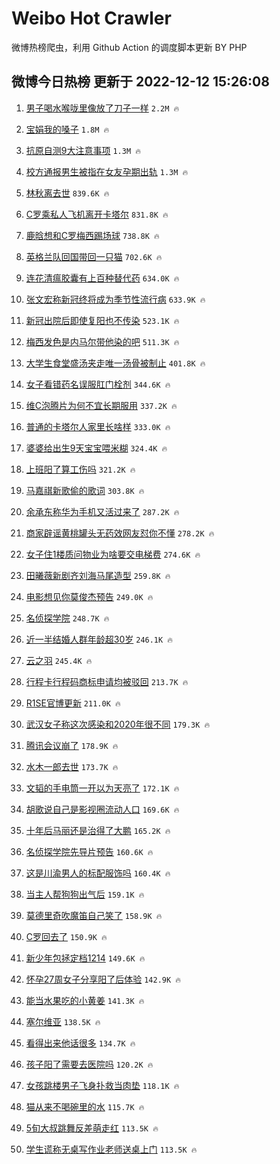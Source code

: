 # Weibo Hot Crawler 



微博热榜爬虫，利用 Github Action 的调度脚本更新 BY PHP 


## 微博今日热榜 更新于 2022-12-12 15:26:08 
1. [男子喝水喉咙里像放了刀子一样](https://s.weibo.com/weibo?q=%23%E7%94%B7%E5%AD%90%E5%96%9D%E6%B0%B4%E5%96%89%E5%92%99%E9%87%8C%E5%83%8F%E6%94%BE%E4%BA%86%E5%88%80%E5%AD%90%E4%B8%80%E6%A0%B7%23&t=31&band_rank=1&Refer=top) `2.2M 🔥` 

1. [宝娟我的嗓子](https://s.weibo.com/weibo?q=%E5%AE%9D%E5%A8%9F%E6%88%91%E7%9A%84%E5%97%93%E5%AD%90&t=31&band_rank=2&Refer=top) `1.8M 🔥` 

1. [抗原自测9大注意事项](https://s.weibo.com/weibo?q=%23%E6%8A%97%E5%8E%9F%E8%87%AA%E6%B5%8B9%E5%A4%A7%E6%B3%A8%E6%84%8F%E4%BA%8B%E9%A1%B9%23&t=31&band_rank=3&Refer=top) `1.3M 🔥` 

1. [校方通报男生被指在女友孕期出轨](https://s.weibo.com/weibo?q=%23%E6%A0%A1%E6%96%B9%E9%80%9A%E6%8A%A5%E7%94%B7%E7%94%9F%E8%A2%AB%E6%8C%87%E5%9C%A8%E5%A5%B3%E5%8F%8B%E5%AD%95%E6%9C%9F%E5%87%BA%E8%BD%A8%23&t=31&band_rank=4&Refer=top) `1.3M 🔥` 

1. [林秋离去世](https://s.weibo.com/weibo?q=%23%E6%9E%97%E7%A7%8B%E7%A6%BB%E5%8E%BB%E4%B8%96%23&t=31&band_rank=5&Refer=top) `839.6K 🔥` 

1. [C罗乘私人飞机离开卡塔尔](https://s.weibo.com/weibo?q=%23C%E7%BD%97%E4%B9%98%E7%A7%81%E4%BA%BA%E9%A3%9E%E6%9C%BA%E7%A6%BB%E5%BC%80%E5%8D%A1%E5%A1%94%E5%B0%94%23&t=31&band_rank=6&Refer=top) `831.8K 🔥` 

1. [鹿晗想和C罗梅西踢场球](https://s.weibo.com/weibo?q=%23%E9%B9%BF%E6%99%97%E6%83%B3%E5%92%8CC%E7%BD%97%E6%A2%85%E8%A5%BF%E8%B8%A2%E5%9C%BA%E7%90%83%23&t=31&band_rank=7&Refer=top) `738.8K 🔥` 

1. [英格兰队回国带回一只猫](https://s.weibo.com/weibo?q=%23%E8%8B%B1%E6%A0%BC%E5%85%B0%E9%98%9F%E5%9B%9E%E5%9B%BD%E5%B8%A6%E5%9B%9E%E4%B8%80%E5%8F%AA%E7%8C%AB%23&t=31&band_rank=8&Refer=top) `702.6K 🔥` 

1. [连花清瘟胶囊有上百种替代药](https://s.weibo.com/weibo?q=%23%E8%BF%9E%E8%8A%B1%E6%B8%85%E7%98%9F%E8%83%B6%E5%9B%8A%E6%9C%89%E4%B8%8A%E7%99%BE%E7%A7%8D%E6%9B%BF%E4%BB%A3%E8%8D%AF%23&t=31&band_rank=9&Refer=top) `634.0K 🔥` 

1. [张文宏称新冠终将成为季节性流行病](https://s.weibo.com/weibo?q=%23%E5%BC%A0%E6%96%87%E5%AE%8F%E7%A7%B0%E6%96%B0%E5%86%A0%E7%BB%88%E5%B0%86%E6%88%90%E4%B8%BA%E5%AD%A3%E8%8A%82%E6%80%A7%E6%B5%81%E8%A1%8C%E7%97%85%23&t=31&band_rank=10&Refer=top) `633.9K 🔥` 

1. [新冠出院后即使复阳也不传染](https://s.weibo.com/weibo?q=%23%E6%96%B0%E5%86%A0%E5%87%BA%E9%99%A2%E5%90%8E%E5%8D%B3%E4%BD%BF%E5%A4%8D%E9%98%B3%E4%B9%9F%E4%B8%8D%E4%BC%A0%E6%9F%93%23&t=31&band_rank=11&Refer=top) `523.1K 🔥` 

1. [梅西发色是内马尔带他染的吧](https://s.weibo.com/weibo?q=%23%E6%A2%85%E8%A5%BF%E5%8F%91%E8%89%B2%E6%98%AF%E5%86%85%E9%A9%AC%E5%B0%94%E5%B8%A6%E4%BB%96%E6%9F%93%E7%9A%84%E5%90%A7%23&t=31&band_rank=12&Refer=top) `511.3K 🔥` 

1. [大学生食堂盛汤夹走唯一汤骨被制止](https://s.weibo.com/weibo?q=%23%E5%A4%A7%E5%AD%A6%E7%94%9F%E9%A3%9F%E5%A0%82%E7%9B%9B%E6%B1%A4%E5%A4%B9%E8%B5%B0%E5%94%AF%E4%B8%80%E6%B1%A4%E9%AA%A8%E8%A2%AB%E5%88%B6%E6%AD%A2%23&t=31&band_rank=13&Refer=top) `401.8K 🔥` 

1. [女子看错药名误服肛门栓剂](https://s.weibo.com/weibo?q=%23%E5%A5%B3%E5%AD%90%E7%9C%8B%E9%94%99%E8%8D%AF%E5%90%8D%E8%AF%AF%E6%9C%8D%E8%82%9B%E9%97%A8%E6%A0%93%E5%89%82%23&t=31&band_rank=14&Refer=top) `344.6K 🔥` 

1. [维C泡腾片为何不宜长期服用](https://s.weibo.com/weibo?q=%23%E7%BB%B4C%E6%B3%A1%E8%85%BE%E7%89%87%E4%B8%BA%E4%BD%95%E4%B8%8D%E5%AE%9C%E9%95%BF%E6%9C%9F%E6%9C%8D%E7%94%A8%23&t=31&band_rank=15&Refer=top) `337.2K 🔥` 

1. [普通的卡塔尔人家里长啥样](https://s.weibo.com/weibo?q=%23%E6%99%AE%E9%80%9A%E7%9A%84%E5%8D%A1%E5%A1%94%E5%B0%94%E4%BA%BA%E5%AE%B6%E9%87%8C%E9%95%BF%E5%95%A5%E6%A0%B7%23&t=31&band_rank=16&Refer=top) `333.0K 🔥` 

1. [婆婆给出生9天宝宝喂米糊](https://s.weibo.com/weibo?q=%23%E5%A9%86%E5%A9%86%E7%BB%99%E5%87%BA%E7%94%9F9%E5%A4%A9%E5%AE%9D%E5%AE%9D%E5%96%82%E7%B1%B3%E7%B3%8A%23&t=31&band_rank=17&Refer=top) `324.4K 🔥` 

1. [上班阳了算工伤吗](https://s.weibo.com/weibo?q=%23%E4%B8%8A%E7%8F%AD%E9%98%B3%E4%BA%86%E7%AE%97%E5%B7%A5%E4%BC%A4%E5%90%97%23&t=31&band_rank=18&Refer=top) `321.2K 🔥` 

1. [马嘉祺新歌偷的歌词](https://s.weibo.com/weibo?q=%23%E9%A9%AC%E5%98%89%E7%A5%BA%E6%96%B0%E6%AD%8C%E5%81%B7%E7%9A%84%E6%AD%8C%E8%AF%8D%23&t=31&band_rank=19&Refer=top) `303.8K 🔥` 

1. [余承东称华为手机又活过来了](https://s.weibo.com/weibo?q=%23%E4%BD%99%E6%89%BF%E4%B8%9C%E7%A7%B0%E5%8D%8E%E4%B8%BA%E6%89%8B%E6%9C%BA%E5%8F%88%E6%B4%BB%E8%BF%87%E6%9D%A5%E4%BA%86%23&t=31&band_rank=20&Refer=top) `287.2K 🔥` 

1. [商家辟谣黄桃罐头无药效网友怼你不懂](https://s.weibo.com/weibo?q=%23%E5%95%86%E5%AE%B6%E8%BE%9F%E8%B0%A3%E9%BB%84%E6%A1%83%E7%BD%90%E5%A4%B4%E6%97%A0%E8%8D%AF%E6%95%88%E7%BD%91%E5%8F%8B%E6%80%BC%E4%BD%A0%E4%B8%8D%E6%87%82%23&t=31&band_rank=21&Refer=top) `278.2K 🔥` 

1. [女子住1楼质问物业为啥要交电梯费](https://s.weibo.com/weibo?q=%23%E5%A5%B3%E5%AD%90%E4%BD%8F1%E6%A5%BC%E8%B4%A8%E9%97%AE%E7%89%A9%E4%B8%9A%E4%B8%BA%E5%95%A5%E8%A6%81%E4%BA%A4%E7%94%B5%E6%A2%AF%E8%B4%B9%23&t=31&band_rank=22&Refer=top) `274.6K 🔥` 

1. [田曦薇新剧齐刘海马尾造型](https://s.weibo.com/weibo?q=%23%E7%94%B0%E6%9B%A6%E8%96%87%E6%96%B0%E5%89%A7%E9%BD%90%E5%88%98%E6%B5%B7%E9%A9%AC%E5%B0%BE%E9%80%A0%E5%9E%8B%23&t=31&band_rank=23&Refer=top) `259.8K 🔥` 

1. [电影想见你莫俊杰预告](https://s.weibo.com/weibo?q=%23%E7%94%B5%E5%BD%B1%E6%83%B3%E8%A7%81%E4%BD%A0%E8%8E%AB%E4%BF%8A%E6%9D%B0%E9%A2%84%E5%91%8A%23&t=31&band_rank=24&Refer=top) `249.0K 🔥` 

1. [名侦探学院](https://s.weibo.com/weibo?q=%E5%90%8D%E4%BE%A6%E6%8E%A2%E5%AD%A6%E9%99%A2&t=31&band_rank=25&Refer=top) `248.7K 🔥` 

1. [近一半结婚人群年龄超30岁](https://s.weibo.com/weibo?q=%23%E8%BF%91%E4%B8%80%E5%8D%8A%E7%BB%93%E5%A9%9A%E4%BA%BA%E7%BE%A4%E5%B9%B4%E9%BE%84%E8%B6%8530%E5%B2%81%23&t=31&band_rank=26&Refer=top) `246.1K 🔥` 

1. [云之羽](https://s.weibo.com/weibo?q=%E4%BA%91%E4%B9%8B%E7%BE%BD&t=31&band_rank=27&Refer=top) `245.4K 🔥` 

1. [行程卡行程码商标申请均被驳回](https://s.weibo.com/weibo?q=%23%E8%A1%8C%E7%A8%8B%E5%8D%A1%E8%A1%8C%E7%A8%8B%E7%A0%81%E5%95%86%E6%A0%87%E7%94%B3%E8%AF%B7%E5%9D%87%E8%A2%AB%E9%A9%B3%E5%9B%9E%23&t=31&band_rank=28&Refer=top) `213.7K 🔥` 

1. [R1SE官博更新](https://s.weibo.com/weibo?q=%23R1SE%E5%AE%98%E5%8D%9A%E6%9B%B4%E6%96%B0%23&t=31&band_rank=29&Refer=top) `211.0K 🔥` 

1. [武汉女子称这次感染和2020年很不同](https://s.weibo.com/weibo?q=%23%E6%AD%A6%E6%B1%89%E5%A5%B3%E5%AD%90%E7%A7%B0%E8%BF%99%E6%AC%A1%E6%84%9F%E6%9F%93%E5%92%8C2020%E5%B9%B4%E5%BE%88%E4%B8%8D%E5%90%8C%23&t=31&band_rank=30&Refer=top) `179.3K 🔥` 

1. [腾讯会议崩了](https://s.weibo.com/weibo?q=%23%E8%85%BE%E8%AE%AF%E4%BC%9A%E8%AE%AE%E5%B4%A9%E4%BA%86%23&t=31&band_rank=31&Refer=top) `178.9K 🔥` 

1. [水木一郎去世](https://s.weibo.com/weibo?q=%23%E6%B0%B4%E6%9C%A8%E4%B8%80%E9%83%8E%E5%8E%BB%E4%B8%96%23&t=31&band_rank=32&Refer=top) `173.7K 🔥` 

1. [文韬的手电筒一开以为天亮了](https://s.weibo.com/weibo?q=%23%E6%96%87%E9%9F%AC%E7%9A%84%E6%89%8B%E7%94%B5%E7%AD%92%E4%B8%80%E5%BC%80%E4%BB%A5%E4%B8%BA%E5%A4%A9%E4%BA%AE%E4%BA%86%23&t=31&band_rank=33&Refer=top) `172.1K 🔥` 

1. [胡歌说自己是影视圈流动人口](https://s.weibo.com/weibo?q=%23%E8%83%A1%E6%AD%8C%E8%AF%B4%E8%87%AA%E5%B7%B1%E6%98%AF%E5%BD%B1%E8%A7%86%E5%9C%88%E6%B5%81%E5%8A%A8%E4%BA%BA%E5%8F%A3%23&t=31&band_rank=34&Refer=top) `169.6K 🔥` 

1. [十年后马丽还是治得了大鹏](https://s.weibo.com/weibo?q=%23%E5%8D%81%E5%B9%B4%E5%90%8E%E9%A9%AC%E4%B8%BD%E8%BF%98%E6%98%AF%E6%B2%BB%E5%BE%97%E4%BA%86%E5%A4%A7%E9%B9%8F%23&t=31&band_rank=35&Refer=top) `165.2K 🔥` 

1. [名侦探学院先导片预告](https://s.weibo.com/weibo?q=%23%E5%90%8D%E4%BE%A6%E6%8E%A2%E5%AD%A6%E9%99%A2%E5%85%88%E5%AF%BC%E7%89%87%E9%A2%84%E5%91%8A%23&t=31&band_rank=36&Refer=top) `160.6K 🔥` 

1. [这是川渝男人的标配服饰吗](https://s.weibo.com/weibo?q=%23%E8%BF%99%E6%98%AF%E5%B7%9D%E6%B8%9D%E7%94%B7%E4%BA%BA%E7%9A%84%E6%A0%87%E9%85%8D%E6%9C%8D%E9%A5%B0%E5%90%97%23&t=31&band_rank=37&Refer=top) `160.4K 🔥` 

1. [当主人帮狗狗出气后](https://s.weibo.com/weibo?q=%23%E5%BD%93%E4%B8%BB%E4%BA%BA%E5%B8%AE%E7%8B%97%E7%8B%97%E5%87%BA%E6%B0%94%E5%90%8E%23&t=31&band_rank=38&Refer=top) `159.1K 🔥` 

1. [莫德里奇吹魔笛自己笑了](https://s.weibo.com/weibo?q=%23%E8%8E%AB%E5%BE%B7%E9%87%8C%E5%A5%87%E5%90%B9%E9%AD%94%E7%AC%9B%E8%87%AA%E5%B7%B1%E7%AC%91%E4%BA%86%23&t=31&band_rank=39&Refer=top) `158.9K 🔥` 

1. [C罗回去了](https://s.weibo.com/weibo?q=%23C%E7%BD%97%E5%9B%9E%E5%8E%BB%E4%BA%86%23&t=31&band_rank=40&Refer=top) `150.9K 🔥` 

1. [新少年包拯定档1214](https://s.weibo.com/weibo?q=%23%E6%96%B0%E5%B0%91%E5%B9%B4%E5%8C%85%E6%8B%AF%E5%AE%9A%E6%A1%A31214%23&t=31&band_rank=41&Refer=top) `149.6K 🔥` 

1. [怀孕27周女子分享阳了后体验](https://s.weibo.com/weibo?q=%23%E6%80%80%E5%AD%9527%E5%91%A8%E5%A5%B3%E5%AD%90%E5%88%86%E4%BA%AB%E9%98%B3%E4%BA%86%E5%90%8E%E4%BD%93%E9%AA%8C%23&t=31&band_rank=42&Refer=top) `142.9K 🔥` 

1. [能当水果吃的小黄姜](https://s.weibo.com/weibo?q=%23%E8%83%BD%E5%BD%93%E6%B0%B4%E6%9E%9C%E5%90%83%E7%9A%84%E5%B0%8F%E9%BB%84%E5%A7%9C%23&t=31&band_rank=43&Refer=top) `141.3K 🔥` 

1. [塞尔维亚](https://s.weibo.com/weibo?q=%23%E5%A1%9E%E5%B0%94%E7%BB%B4%E4%BA%9A%23&t=31&band_rank=44&Refer=top) `138.5K 🔥` 

1. [看得出来他话很多](https://s.weibo.com/weibo?q=%23%E7%9C%8B%E5%BE%97%E5%87%BA%E6%9D%A5%E4%BB%96%E8%AF%9D%E5%BE%88%E5%A4%9A%23&t=31&band_rank=45&Refer=top) `134.7K 🔥` 

1. [孩子阳了需要去医院吗](https://s.weibo.com/weibo?q=%23%E5%AD%A9%E5%AD%90%E9%98%B3%E4%BA%86%E9%9C%80%E8%A6%81%E5%8E%BB%E5%8C%BB%E9%99%A2%E5%90%97%23&t=31&band_rank=46&Refer=top) `120.2K 🔥` 

1. [女孩跳楼男子飞身扑救当肉垫](https://s.weibo.com/weibo?q=%23%E5%A5%B3%E5%AD%A9%E8%B7%B3%E6%A5%BC%E7%94%B7%E5%AD%90%E9%A3%9E%E8%BA%AB%E6%89%91%E6%95%91%E5%BD%93%E8%82%89%E5%9E%AB%23&t=31&band_rank=47&Refer=top) `118.1K 🔥` 

1. [猫从来不喝碗里的水](https://s.weibo.com/weibo?q=%23%E7%8C%AB%E4%BB%8E%E6%9D%A5%E4%B8%8D%E5%96%9D%E7%A2%97%E9%87%8C%E7%9A%84%E6%B0%B4%23&t=31&band_rank=48&Refer=top) `115.7K 🔥` 

1. [5旬大叔跳舞反差萌走红](https://s.weibo.com/weibo?q=%235%E6%97%AC%E5%A4%A7%E5%8F%94%E8%B7%B3%E8%88%9E%E5%8F%8D%E5%B7%AE%E8%90%8C%E8%B5%B0%E7%BA%A2%23&t=31&band_rank=49&Refer=top) `113.5K 🔥` 

1. [学生谎称无桌写作业老师送桌上门](https://s.weibo.com/weibo?q=%23%E5%AD%A6%E7%94%9F%E8%B0%8E%E7%A7%B0%E6%97%A0%E6%A1%8C%E5%86%99%E4%BD%9C%E4%B8%9A%E8%80%81%E5%B8%88%E9%80%81%E6%A1%8C%E4%B8%8A%E9%97%A8%23&t=31&band_rank=50&Refer=top) `113.5K 🔥` 

